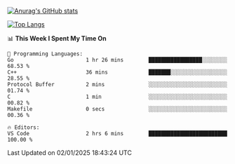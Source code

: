 [![Anurag's GitHub stats](https://github-readme-stats.vercel.app/api?username=wugouzi&count_private=true)](https://github.com/anuraghazra/github-readme-stats)

[![Top Langs](https://github-readme-stats.vercel.app/api/top-langs/?username=wugouzi&layout=compact&count_private=true&hide=html)](https://github.com/anuraghazra/github-readme-stats)

<!--START_SECTION:waka-->
📊 **This Week I Spent My Time On** 

```text
💬 Programming Languages: 
Go                       1 hr 26 mins        █████████████████░░░░░░░░   68.53 % 
C++                      36 mins             ███████░░░░░░░░░░░░░░░░░░   28.55 % 
Protocol Buffer          2 mins              ░░░░░░░░░░░░░░░░░░░░░░░░░   01.74 % 
C                        1 min               ░░░░░░░░░░░░░░░░░░░░░░░░░   00.82 % 
Makefile                 0 secs              ░░░░░░░░░░░░░░░░░░░░░░░░░   00.36 % 

🔥 Editors: 
VS Code                  2 hrs 6 mins        █████████████████████████   100.00 % 
```


 Last Updated on 02/01/2025 18:43:24 UTC
<!--END_SECTION:waka-->

<!--
**wugouzi/wugouzi** is a ✨ _special_ ✨ repository because its `README.md` (this file) appears on your GitHub profile.

Here are some ideas to get you started:

- 🔭 I’m currently working on ...
- 🌱 I’m currently learning ...
- 👯 I’m looking to collaborate on ...
- 🤔 I’m looking for help with ...
- 💬 Ask me about ...
- 📫 How to reach me: ...
- 😄 Pronouns: ...
- ⚡ Fun fact: ...
-->
